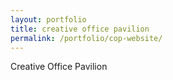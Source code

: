 ```yaml
---
layout: portfolio
title: creative office pavilion
permalink: /portfolio/cop-website/
---
```


Creative Office Pavilion